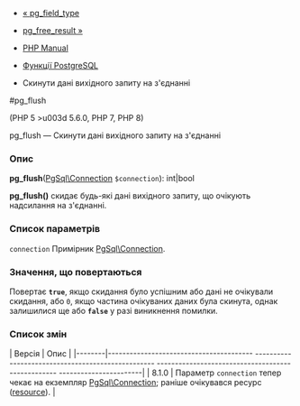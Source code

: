 - [« pg_field_type](function.pg-field-type.md)
- [pg_free_result »](function.pg-free-result.md)

- [PHP Manual](index.md)
- [Функції PostgreSQL](ref.pgsql.md)
- Скинути дані вихідного запиту на з'єднанні

#pg_flush

(PHP 5 \>u003d 5.6.0, PHP 7, PHP 8)

pg_flush — Скинути дані вихідного запиту на з'єднанні

### Опис

**pg_flush**([PgSql\Connection](class.pgsql-connection.md)
`$connection`): int\|bool

**pg_flush()** скидає будь-які дані вихідного запиту, що очікують
надсилання на з'єднанні.

### Список параметрів

`connection`
Примірник [PgSql\Connection](class.pgsql-connection.md).

### Значення, що повертаються

Повертає **`true`**, якщо скидання було успішним або дані не очікували
скидання, або `0`, якщо частина очікуваних даних була скинута, однак
залишилися ще або **`false`** у разі виникнення помилки.

### Список змін

| Версія | Опис |
|--------|---------------------------------------- -------------------------------------------------- -------------------------------------------------- -----------------------|
| 8.1.0 | Параметр `connection` тепер чекає на екземпляр [PgSql\Connection](class.pgsql-connection.md); раніше очікувався ресурс ([resource](language.types.resource.md)). |
